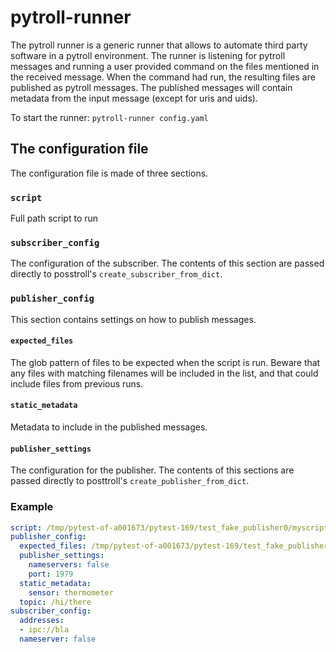 # pytroll-runner

The pytroll runner is a generic runner that allows to automate third party software in a pytroll environment.
The runner is listening for pytroll messages and running a user provided command on the files mentioned in the received
message. When the command had run, the resulting files are published as pytroll messages.
The published messages will contain metadata from the input message (except for uris and uids).

To start the runner: `pytroll-runner config.yaml`

## The configuration file

The configuration file is made of three sections.

### `script`

Full path script to run

### `subscriber_config`

The configuration of the subscriber. The contents of this section are passed directly to posstroll's
`create_subscriber_from_dict`.

### `publisher_config`

This section contains settings on how to publish messages.

#### `expected_files`

The glob pattern of files to be expected when the script is run. Beware that any files with matching filenames will
be included in the list, and that could include files from previous runs.

#### `static_metadata`

Metadata to include in the published messages.

#### `publisher_settings`

The configuration for the publisher. The contents of this sections are passed directly to posttroll's
`create_publisher_from_dict`.

### Example

```yaml
script: /tmp/pytest-of-a001673/pytest-169/test_fake_publisher0/myscript_bla.sh
publisher_config:
  expected_files: /tmp/pytest-of-a001673/pytest-169/test_fake_publisher0/file?.bla
  publisher_settings:
    nameservers: false
    port: 1979
  static_metadata:
    sensor: thermometer
  topic: /hi/there
subscriber_config:
  addresses:
  - ipc://bla
  nameserver: false
```
